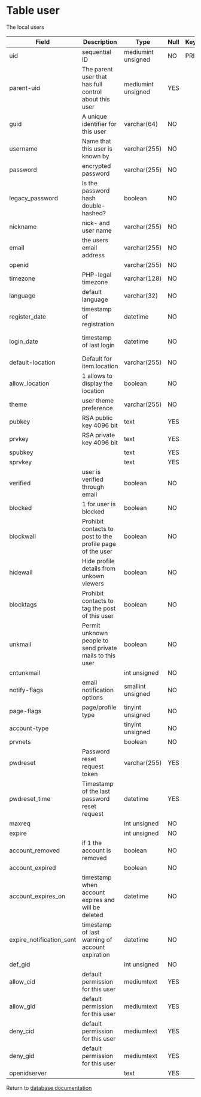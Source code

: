 Table user
===========
The local users

| Field | Description | Type | Null | Key | Default | Extra |
| ----- | ----------- | ---- | ---- | --- | ------- | ----- |
| uid                      | sequential ID                                             | mediumint unsigned | NO  | PRI | NULL                | auto_increment |    
| parent-uid               | The parent user that has full control about this user     | mediumint unsigned | YES |     | NULL                |                |    
| guid                     | A unique identifier for this user                         | varchar(64)        | NO  |     |                     |                |    
| username                 | Name that this user is known by                           | varchar(255)       | NO  |     |                     |                |    
| password                 | encrypted password                                        | varchar(255)       | NO  |     |                     |                |    
| legacy_password          | Is the password hash double-hashed?                       | boolean            | NO  |     | 0                   |                |    
| nickname                 | nick- and user name                                       | varchar(255)       | NO  |     |                     |                |    
| email                    | the users email address                                   | varchar(255)       | NO  |     |                     |                |    
| openid                   |                                                           | varchar(255)       | NO  |     |                     |                |    
| timezone                 | PHP-legal timezone                                        | varchar(128)       | NO  |     |                     |                |    
| language                 | default language                                          | varchar(32)        | NO  |     | en                  |                |    
| register_date            | timestamp of registration                                 | datetime           | NO  |     | 0001-01-01 00:00:00 |                |    
| login_date               | timestamp of last login                                   | datetime           | NO  |     | 0001-01-01 00:00:00 |                |    
| default-location         | Default for item.location                                 | varchar(255)       | NO  |     |                     |                |    
| allow_location           | 1 allows to display the location                          | boolean            | NO  |     | 0                   |                |    
| theme                    | user theme preference                                     | varchar(255)       | NO  |     |                     |                |    
| pubkey                   | RSA public key 4096 bit                                   | text               | YES |     | NULL                |                |    
| prvkey                   | RSA private key 4096 bit                                  | text               | YES |     | NULL                |                |    
| spubkey                  |                                                           | text               | YES |     | NULL                |                |    
| sprvkey                  |                                                           | text               | YES |     | NULL                |                |    
| verified                 | user is verified through email                            | boolean            | NO  |     | 0                   |                |    
| blocked                  | 1 for user is blocked                                     | boolean            | NO  |     | 0                   |                |    
| blockwall                | Prohibit contacts to post to the profile page of the user | boolean            | NO  |     | 0                   |                |    
| hidewall                 | Hide profile details from unkown viewers                  | boolean            | NO  |     | 0                   |                |    
| blocktags                | Prohibit contacts to tag the post of this user            | boolean            | NO  |     | 0                   |                |    
| unkmail                  | Permit unknown people to send private mails to this user  | boolean            | NO  |     | 0                   |                |    
| cntunkmail               |                                                           | int unsigned       | NO  |     | 10                  |                |    
| notify-flags             | email notification options                                | smallint unsigned  | NO  |     | 65535               |                |    
| page-flags               | page/profile type                                         | tinyint unsigned   | NO  |     | 0                   |                |    
| account-type             |                                                           | tinyint unsigned   | NO  |     | 0                   |                |    
| prvnets                  |                                                           | boolean            | NO  |     | 0                   |                |    
| pwdreset                 | Password reset request token                              | varchar(255)       | YES |     | NULL                |                |    
| pwdreset_time            | Timestamp of the last password reset request              | datetime           | YES |     | NULL                |                |    
| maxreq                   |                                                           | int unsigned       | NO  |     | 10                  |                |    
| expire                   |                                                           | int unsigned       | NO  |     | 0                   |                |    
| account_removed          | if 1 the account is removed                               | boolean            | NO  |     | 0                   |                |    
| account_expired          |                                                           | boolean            | NO  |     | 0                   |                |    
| account_expires_on       | timestamp when account expires and will be deleted        | datetime           | NO  |     | 0001-01-01 00:00:00 |                |    
| expire_notification_sent | timestamp of last warning of account expiration           | datetime           | NO  |     | 0001-01-01 00:00:00 |                |    
| def_gid                  |                                                           | int unsigned       | NO  |     | 0                   |                |    
| allow_cid                | default permission for this user                          | mediumtext         | YES |     | NULL                |                |    
| allow_gid                | default permission for this user                          | mediumtext         | YES |     | NULL                |                |    
| deny_cid                 | default permission for this user                          | mediumtext         | YES |     | NULL                |                |    
| deny_gid                 | default permission for this user                          | mediumtext         | YES |     | NULL                |                |    
| openidserver             |                                                           | text               | YES |     | NULL                |                |    

Return to [database documentation](help/database)

